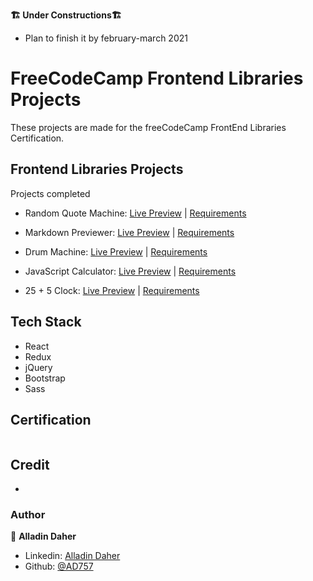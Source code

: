 **🏗 Under Constructions🏗**
- Plan to finish it by february-march 2021 

# FreeCodeCamp Frontend Libraries Projects
These projects are made for the freeCodeCamp FrontEnd Libraries Certification.

## Frontend Libraries Projects
Projects completed 

- Random Quote Machine: [Live Preview](https://codepen.io/pen/?template=QWGLRmq) | [Requirements](https://www.freecodecamp.org/learn/front-end-libraries/front-end-libraries-projects/build-a-random-quote-machine)

- Markdown Previewer: [Live Preview](http://markdown-codecamp.surge.sh/) | [Requirements](https://www.freecodecamp.org/learn/front-end-libraries/front-end-libraries-projects/build-a-markdown-previewer) 

- Drum Machine: [Live Preview](http://drummachine-ad.surge.sh/) | [Requirements](https://www.freecodecamp.org/learn/front-end-libraries/front-end-libraries-projects/build-a-drum-machine)

- JavaScript Calculator: [Live Preview]() | [Requirements](https://www.freecodecamp.org/learn/front-end-libraries/front-end-libraries-projects/build-a-javascript-calculator)

- 25 + 5 Clock: [Live Preview]() | [Requirements](https://www.freecodecamp.org/learn/front-end-libraries/front-end-libraries-projects/build-a-25--5-clock)

## Tech Stack
- React
- Redux
- jQuery
- Bootstrap
- Sass

## Certification
![]()

## Credit
-

### Author

👤 **Alladin Daher**

- Linkedin: [Alladin Daher](https://www.linkedin.com/in/alladin-daher-404a92117)
- Github: [@AD757](https://github.com/AD757)
